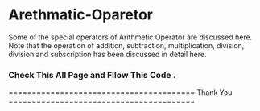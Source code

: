 # Arethmatic-Oparetor
Some of the special operators of Arithmetic Operator are discussed here. Note that the operation of addition, subtraction, multiplication, division, division and subscription has been discussed in detail here.


### Check This All Page and Fllow This Code .






======================================== Thank You ========================================
